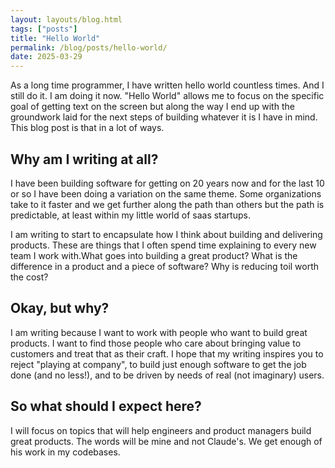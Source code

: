 ```yaml
---
layout: layouts/blog.html
tags: ["posts"]
title: "Hello World"
permalink: /blog/posts/hello-world/
date: 2025-03-29
---
```


As a long time programmer, I have written hello world countless times. And I still do it. I am doing it now. "Hello World" allows me to focus on the specific goal of getting text on the screen but along the way I end up with the groundwork laid for the next steps of building whatever it is I have in mind. This blog post is that in a lot of ways.


## Why am I writing at all?

I have been building software for getting on 20 years now and for the last 10 or so I have been doing a variation on the same theme. Some organizations take to it faster and we get further along the path than others but the path is predictable, at least within my little world of saas startups.


I am writing to start to encapsulate how I think about building and delivering products. These are things that I often spend time explaining to every new team I work with.What goes into building a great product? What is the difference in a product and a piece of software? Why is reducing toil worth the cost? 

## Okay, but why?

I am writing because I want to work with people who want to build great products. I want to find those people who care about bringing value to customers and treat that as their craft. I hope that my writing inspires you to reject "playing at company", to build just enough software to get the job done (and no less!), and to be driven by needs of real (not imaginary) users.

## So what should I expect here?

I will focus on topics that will help engineers and product managers build great products. The words will be mine and not Claude's. We get enough of his work in my codebases.
